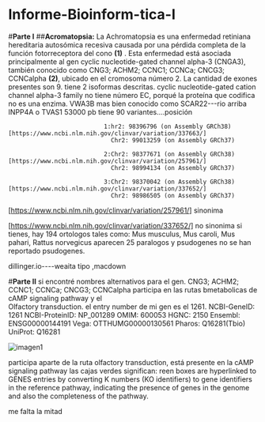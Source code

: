 # Informe-Bioinform-tica-I
#__Parte I__ 
##__Acromatopsia:__ La Achromatopsia es una enfermedad retiniana hereditaria autosómica recesiva causada por una pérdida completa de la función fotorreceptora del cono __(1)__ . Esta enfermedad está asociada principalmente al gen cyclic nucleotide-gated channel alpha-3 (CNGA3), también conocido como CNG3; ACHM2; CCNC1; CCNCa; CNCG3; CCNCalpha __(2)__, ubicado en el cromosoma número 2. La cantidad de exones presentes son 9. tiene 2 isoformas descritas.
cyclic nucleotide-gated cation channel alpha-3 family
no tiene número EC, porqué la proteína que codifica no es una enzima.
VWA3B mas bien conocido como SCAR22---rio arriba
INPP4A o TVAS1
53000 pb
tiene 90 variantes....posición 

                               1:hr2: 98396796 (on Assembly GRCh38)[https://www.ncbi.nlm.nih.gov/clinvar/variation/337663/]
                                 Chr2: 99013259 (on Assembly GRCh37)
                               
                               2:Chr2: 98377671 (on Assembly GRCh38)[https://www.ncbi.nlm.nih.gov/clinvar/variation/257961/]
                                 Chr2: 98994134 (on Assembly GRCh37)
                                 
                               3:Chr2: 98370042 (on Assembly GRCh38)[https://www.ncbi.nlm.nih.gov/clinvar/variation/337652/]
                                 Chr2: 98986505 (on Assembly GRCh37)
                                 
[https://www.ncbi.nlm.nih.gov/clinvar/variation/257961/] sinonima

[https://www.ncbi.nlm.nih.gov/clinvar/variation/337652/] no sinonima
si tienes, hay 194 ortologos tales como: Mus musculus, Mus caroli, Mus pahari, Rattus norvegicus
aparecen 25 paralogos y psudogenes no se han reportado psudogenes.

dillinger.io----weaita tipo ,macdown

#**Parte II** 
si encontré nombres alternativos para el gen. CNG3; ACHM2; CCNC1; CCNCa; CNCG3; CCNCalpha
participa en las rutas bmetabolicas de cAMP signaling pathway y el 	
Olfactory transduction.
el entry number de mi gen es el 1261.
NCBI-GeneID: 1261
NCBI-ProteinID: NP_001289
OMIM: 600053
HGNC: 2150
Ensembl: ENSG00000144191
Vega: OTTHUMG00000130561
Pharos: Q16281(Tbio)
UniProt: Q16281


![imagen1](http://www.kegg.jp/tmp/mark_pathway150221030983770/hsa04024.png)

participa aparte de la ruta olfactory transduction, está presente en la cAMP signaling pathway
 las cajas verdes significan: reen boxes are hyperlinked to GENES entries by converting K numbers (KO identifiers) to gene identifiers in the reference pathway, indicating the presence of genes in the genome and also the completeness of the pathway.




me falta la mitad






